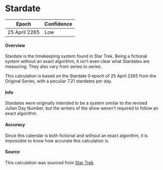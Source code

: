 # Stardate

| Epoch             | Confidence |
| ----------------- | ---------- |
| 25 April 2265     | Low       |

#### Overview

Stardate is the timekeeping system found in Star Trek. Being a fictional system without an exact algorithm, it isn't even clear what Stardates are measuring. They also vary from series to series.

This calculation is based on the Stardate 0 epoch of 25 April 2265 from the Original Series, with a peculiar 7.21 stardates per day.

#### Info

Stardates were originally intended to be a system similar to the revised Julian Day Number, but the writers of the show weren't required to follow an exact algorithm.

#### Accuracy

Since this calendar is both fictional and without an exact algorithm, it is impossible to know how accurate this calculation is.

#### Source

This calculation was sourced from [Star Trek](https://en.wikipedia.org/wiki/Star_Trek).
